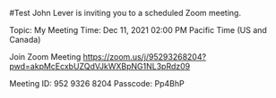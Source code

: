 #Test
John Lever is inviting you to a scheduled Zoom meeting.

Topic: My Meeting
Time: Dec 11, 2021 02:00 PM Pacific Time (US and Canada)

Join Zoom Meeting
https://zoom.us/j/95293268204?pwd=akpMcEcxbUZQdVJkWXBpNG1NL3pRdz09

Meeting ID: 952 9326 8204
Passcode: Pp4BhP















